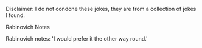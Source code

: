 Disclaimer: I do not condone these jokes, they are from a collection of jokes I found.

Rabinovich Notes

Rabinovich notes: 'I would prefer it the other way round.'

